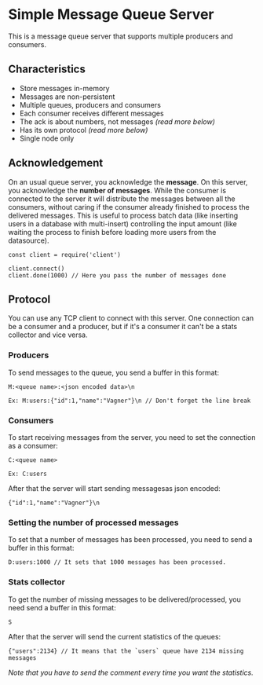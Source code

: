 # Simple Message Queue Server

This is a message queue server that supports multiple producers and consumers.

## Characteristics

- Store messages in-memory
- Messages are non-persistent
- Multiple queues, producers and consumers
- Each consumer receives different messages
- The ack is about numbers, not messages *(read more below)*
- Has its own protocol *(read more below)*
- Single node only

## Acknowledgement

On an usual queue server, you acknowledge the **message**. On this server, you acknowledge the **number of messages**. While the consumer is connected to the server it will distribute the messages between all the consumers, without caring if the consumer already finished to process the delivered messages. This is useful to process batch data (like inserting users in a database with multi-insert) controlling the input amount (like waiting the process to finish before loading more users from the datasource).

```
const client = require('client')

client.connect()
client.done(1000) // Here you pass the number of messages done
```

## Protocol

You can use any TCP client to connect with this server. One connection can be a consumer and a producer, but if it's a consumer it can't be a stats collector and vice versa.

### Producers

To send messages to the queue, you send a buffer in this format:

```
M:<queue name>:<json encoded data>\n

Ex: M:users:{"id":1,"name":"Vagner"}\n // Don't forget the line break
```

### Consumers

To start receiving messages from the server, you need to set the connection as a consumer:

```
C:<queue name>

Ex: C:users
```

After that the server will start sending messagesas json encoded:

```
{"id":1,"name":"Vagner"}\n
```

### Setting the number of processed messages

To set that a number of messages has been processed, you need to send a buffer in this format:

```
D:users:1000 // It sets that 1000 messages has been processed.
```

### Stats collector

To get the number of missing messages to be delivered/processed, you need send a buffer in this format:

```
S
```

After that the server will send the current statistics of the queues:

```
{"users":2134} // It means that the `users` queue have 2134 missing messages
```

*Note that you have to send the comment every time you want the statistics.*
